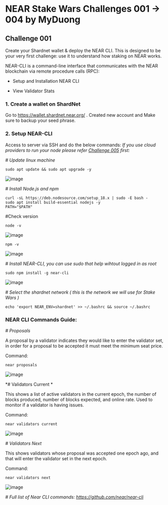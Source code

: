 # NEAR Stake Wars Challenges 001 → 004 by MyDuong
## Challenge 001 

Create your Shardnet wallet & deploy the NEAR CLI. This is designed to be your very first challenge: use it to understand how staking on NEAR works.

NEAR-CLI is a command-line interface that communicates with the NEAR blockchain via remote procedure calls (RPC):

* Setup and Installation NEAR CLI

* View Validator Stats

### 1. Create a wallet on ShardNet 

Go to https://wallet.shardnet.near.org/ . Created new account and Make sure to backup your seed phrase.

### 2. Setup NEAR-CLI

Access to server via SSH and do the below commands: 
*If you use cloud providers to run your node please refer [Challenge 005](https://github.com/duongthanhmy91/stakewars-iii/edit/main/005.md) first:*

*# Update linux machine*
```
sudo apt update && sudo apt upgrade -y
```
![image](https://user-images.githubusercontent.com/6175292/181298222-08cfd6f9-9e67-4327-a03a-d850c423e4e9.png)

*# Install Node.js and npm*
```
curl -sL https://deb.nodesource.com/setup_18.x | sudo -E bash -  
sudo apt install build-essential nodejs -y
PATH="$PATH"
```
#Check version
```
node -v
```
![image](https://user-images.githubusercontent.com/6175292/181299316-59461d8c-bb40-4e3a-a3bc-478840c72746.png)

```
npm -v
```

![image](https://user-images.githubusercontent.com/6175292/181299248-3f2352a6-1993-455b-9d11-9504b1c3c152.png)


*# Install NEAR-CLI, you can use sudo that help wihtout logged in as root* 
```
sudo npm install -g near-cli
```
![image](https://user-images.githubusercontent.com/6175292/181299576-c1063fb3-1eea-4fe4-bd9e-31993f2e5761.png)

*# Select the shardnet network ( this is the network we will use for Stake Wars )*
```
echo 'export NEAR_ENV=shardnet' >> ~/.bashrc && source ~/.bashrc
```
### NEAR CLI Commands Guide:

*# Proposals*

A proposal by a validator indicates they would like to enter the validator set, in order for a proposal to be accepted it must meet the minimum seat price.

Command: 
```
near proposals
```
![image](https://user-images.githubusercontent.com/6175292/181531103-ea2d7b44-10ac-4dec-95dd-bac62aa3468a.png)

*# Validators Current *

This shows a list of active validators in the current epoch, the number of blocks produced, number of blocks expected, and online rate. Used to monitor if a validator is having issues.

Command:

```
near validators current
```
![image](https://user-images.githubusercontent.com/6175292/181532949-af571eda-7d83-4796-8e60-93f6f107192b.png)


*# Validators Next*

This shows validators whose proposal was accepted one epoch ago, and that will enter the validator set in the next epoch.

Command: 
```
near validators next
```
![image](https://user-images.githubusercontent.com/6175292/181538688-e2084204-adde-468a-beed-4362ff0a1ecc.png)


*# Full list of Near CLI commands: https://github.com/near/near-cli*











